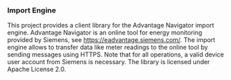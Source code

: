 ### Import Engine
This project provides a client library for the Advantage Navigator import engine. Advantage Navigator is an online tool for energy monitoring provided by Siemens, see https://eadvantage.siemens.com/. The import engine allows to transfer data like meter readings to the online tool by sending messages using HTTPS. Note that for all operations, a valid device user account from Siemens is necessary. The library is licensed under Apache License 2.0.
